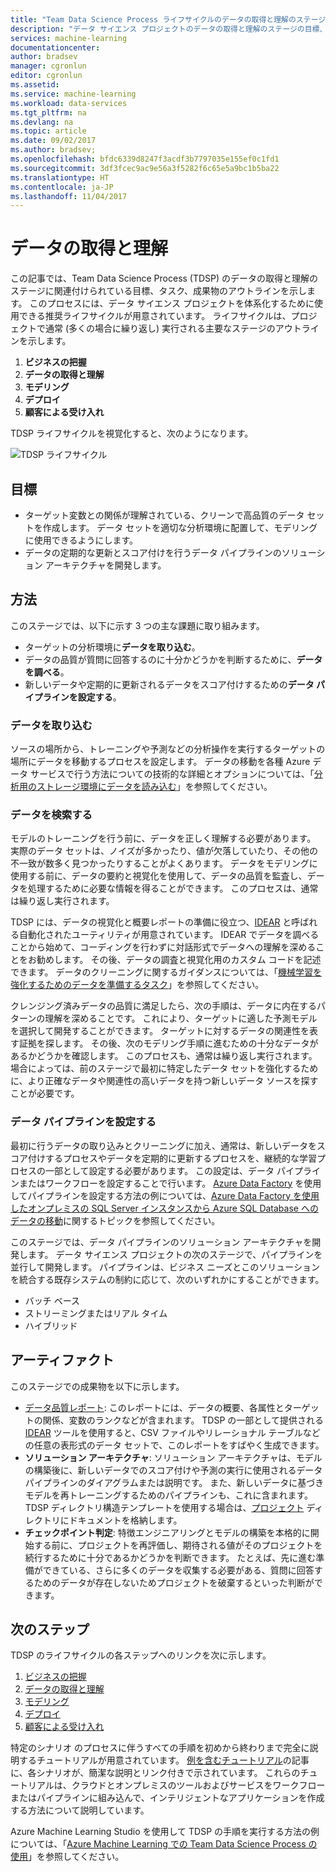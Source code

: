 ```yaml
---
title: "Team Data Science Process ライフサイクルのデータの取得と理解のステージ - Azure | Microsoft Docs"
description: "データ サイエンス プロジェクトのデータの取得と理解のステージの目標、タスク、成果物"
services: machine-learning
documentationcenter: 
author: bradsev
manager: cgronlun
editor: cgronlun
ms.assetid: 
ms.service: machine-learning
ms.workload: data-services
ms.tgt_pltfrm: na
ms.devlang: na
ms.topic: article
ms.date: 09/02/2017
ms.author: bradsev;
ms.openlocfilehash: bfdc6339d8247f3acdf3b7797035e155ef0c1fd1
ms.sourcegitcommit: 3df3fcec9ac9e56a3f5282f6c65e5a9bc1b5ba22
ms.translationtype: HT
ms.contentlocale: ja-JP
ms.lasthandoff: 11/04/2017
---
```

# <a name="data-acquisition-and-understanding"></a>データの取得と理解

この記事では、Team Data Science Process (TDSP) のデータの取得と理解のステージに関連付けられている目標、タスク、成果物のアウトラインを示します。 このプロセスには、データ サイエンス プロジェクトを体系化するために使用できる推奨ライフサイクルが用意されています。 ライフサイクルは、プロジェクトで通常 (多くの場合に繰り返し) 実行される主要なステージのアウトラインを示します。

   1. **ビジネスの把握**
   2. **データの取得と理解**
   3. **モデリング**
   4. **デプロイ**
   5. **顧客による受け入れ**

TDSP ライフサイクルを視覚化すると、次のようになります。 

![TDSP ライフサイクル](./media/lifecycle/tdsp-lifecycle2.png) 


## <a name="goals"></a>目標
* ターゲット変数との関係が理解されている、クリーンで高品質のデータ セットを作成します。 データ セットを適切な分析環境に配置して、モデリングに使用できるようにします。
* データの定期的な更新とスコア付けを行うデータ パイプラインのソリューション アーキテクチャを開発します。

## <a name="how-to-do-it"></a>方法
このステージでは、以下に示す 3 つの主な課題に取り組みます。

   * ターゲットの分析環境に**データを取り込む**。
   * データの品質が質問に回答するのに十分かどうかを判断するために、**データを調べる**。 
   * 新しいデータや定期的に更新されるデータをスコア付けするための**データ パイプラインを設定する**。

### <a name="ingest-the-data"></a>データを取り込む
ソースの場所から、トレーニングや予測などの分析操作を実行するターゲットの場所にデータを移動するプロセスを設定します。 データの移動を各種 Azure データ サービスで行う方法についての技術的な詳細とオプションについては、「[分析用のストレージ環境にデータを読み込む](ingest-data.md)」を参照してください。 

### <a name="explore-the-data"></a>データを検索する
モデルのトレーニングを行う前に、データを正しく理解する必要があります。 実際のデータ セットは、ノイズが多かったり、値が欠落していたり、その他の不一致が数多く見つかったりすることがよくあります。 データをモデリングに使用する前に、データの要約と視覚化を使用して、データの品質を監査し、データを処理するために必要な情報を得ることができます。 このプロセスは、通常は繰り返し実行されます。

TDSP には、データの視覚化と概要レポートの準備に役立つ、[IDEAR](https://github.com/Azure/Azure-TDSP-Utilities/blob/master/DataScienceUtilities/DataReport-Utils) と呼ばれる自動化されたユーティリティが用意されています。 IDEAR でデータを調べることから始めて、コーディングを行わずに対話形式でデータへの理解を深めることをお勧めします。 その後、データの調査と視覚化用のカスタム コードを記述できます。 データのクリーニングに関するガイダンスについては、「[機械学習を強化するためのデータを準備するタスク](prepare-data.md)」を参照してください。  

クレンジング済みデータの品質に満足したら、次の手順は、データに内在するパターンの理解を深めることです。 これにより、ターゲットに適した予測モデルを選択して開発することができます。 ターゲットに対するデータの関連性を表す証拠を探します。 その後、次のモデリング手順に進むための十分なデータがあるかどうかを確認します。 このプロセスも、通常は繰り返し実行されます。 場合によっては、前のステージで最初に特定したデータ セットを強化するために、より正確なデータや関連性の高いデータを持つ新しいデータ ソースを探すことが必要です。 

### <a name="set-up-a-data-pipeline"></a>データ パイプラインを設定する
最初に行うデータの取り込みとクリーニングに加え、通常は、新しいデータをスコア付けするプロセスやデータを定期的に更新するプロセスを、継続的な学習プロセスの一部として設定する必要があります。 この設定は、データ パイプラインまたはワークフローを設定することで行います。 [Azure Data Factory](https://azure.microsoft.com/services/data-factory/) を使用してパイプラインを設定する方法の例については、[Azure Data Factory を使用したオンプレミスの SQL Server インスタンスから Azure SQL Database へのデータの移動](move-sql-azure-adf.md)に関するトピックを参照してください。 

このステージでは、データ パイプラインのソリューション アーキテクチャを開発します。 データ サイエンス プロジェクトの次のステージで、パイプラインを並行して開発します。 パイプラインは、ビジネス ニーズとこのソリューションを統合する既存システムの制約に応じて、次のいずれかにすることができます。 

   * バッチ ベース
   * ストリーミングまたはリアル タイム 
   * ハイブリッド 

## <a name="artifacts"></a>アーティファクト
このステージでの成果物を以下に示します。

   * [データ品質レポート](https://github.com/Azure/Azure-TDSP-ProjectTemplate/blob/master/Docs/DataReport/DataSummaryReport.md): このレポートには、データの概要、各属性とターゲットの関係、変数のランクなどが含まれます。 TDSP の一部として提供される [IDEAR](https://github.com/Azure/Azure-TDSP-Utilities/blob/master/DataScienceUtilities/DataReport-Utils) ツールを使用すると、CSV ファイルやリレーショナル テーブルなどの任意の表形式のデータ セットで、このレポートをすばやく生成できます。 
   * **ソリューション アーキテクチャ**: ソリューション アーキテクチャは、モデルの構築後に、新しいデータでのスコア付けや予測の実行に使用されるデータ パイプラインのダイアグラムまたは説明です。 また、新しいデータに基づきモデルを再トレーニングするためのパイプラインも、これに含まれます。 TDSP ディレクトリ構造テンプレートを使用する場合は、[プロジェクト](https://github.com/Azure/Azure-TDSP-ProjectTemplate/tree/master/Docs/Project) ディレクトリにドキュメントを格納します。
   * **チェックポイント判定**: 特徴エンジニアリングとモデルの構築を本格的に開始する前に、プロジェクトを再評価し、期待される値がそのプロジェクトを続行するために十分であるかどうかを判断できます。 たとえば、先に進む準備ができている、さらに多くのデータを収集する必要がある、質問に回答するためのデータが存在しないためプロジェクトを破棄するといった判断ができます。

## <a name="next-steps"></a>次のステップ

TDSP のライフサイクルの各ステップへのリンクを次に示します。

   1. [ビジネスの把握](lifecycle-business-understanding.md)
   2. [データの取得と理解](lifecycle-data.md)
   3. [モデリング](lifecycle-modeling.md)
   4. [デプロイ](lifecycle-deployment.md)
   5. [顧客による受け入れ](lifecycle-acceptance.md)

特定のシナリオ のプロセスに伴うすべての手順を初めから終わりまで完全に説明するチュートリアルが用意されています。 [例を含むチュートリアル](walkthroughs.md)の記事に、各シナリオが、簡潔な説明とリンク付きで示されています。 これらのチュートリアルは、クラウドとオンプレミスのツールおよびサービスをワークフローまたはパイプラインに組み込んで、インテリジェントなアプリケーションを作成する方法について説明しています。 

Azure Machine Learning Studio を使用して TDSP の手順を実行する方法の例については、「[Azure Machine Learning での Team Data Science Process の使用](http://aka.ms/datascienceprocess)」を参照してください。
